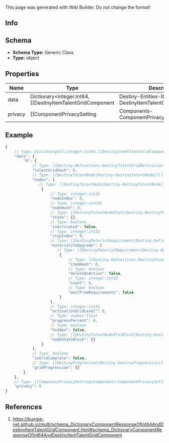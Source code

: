 <span class="wiki-builder">This page was generated with Wiki Builder. Do not change the format!</span>

## Info

## Schema
* **Schema Type:** Generic Class
* **Type:** object

## Properties
Name | Type | Description
---- | ---- | -----------
data | Dictionary&lt;integer:int64,[[DestinyItemTalentGridComponent|Destiny-Entities-Items-DestinyItemTalentGridComponent]]&gt; | 
privacy | [[ComponentPrivacySetting|Components-ComponentPrivacySetting]]:Enum | 

## Example
```javascript
{
    // Type: Dictionary&lt;integer:int64,[[DestinyItemTalentGridComponent|Destiny-Entities-Items-DestinyItemTalentGridComponent]]&gt;
    "data": {
        "0": {
            // Type: [[Destiny.Definitions.DestinyTalentGridDefinition|Destiny-Definitions-DestinyTalentGridDefinition]]:integer:uint32
            "talentGridHash": 0,
            // Type: [[DestinyTalentNode|Destiny-DestinyTalentNode]][]
            "nodes": [
               // Type: [[DestinyTalentNode|Destiny-DestinyTalentNode]]
                {
                    // Type: integer:int32
                    "nodeIndex": 0,
                    // Type: integer:uint32
                    "nodeHash": 0,
                    // Type: [[DestinyTalentNodeState|Destiny-DestinyTalentNodeState]]:Enum
                    "state": {},
                    // Type: boolean
                    "isActivated": false,
                    // Type: integer:int32
                    "stepIndex": 0,
                    // Type: [[DestinyMaterialRequirement|Destiny-Definitions-DestinyMaterialRequirement]]:Definition[]
                    "materialsToUpgrade": [
                       // Type: [[DestinyMaterialRequirement|Destiny-Definitions-DestinyMaterialRequirement]]:Definition
                        {
                            // Type: [[Destiny.Definitions.DestinyInventoryItemDefinition|Destiny-Definitions-DestinyInventoryItemDefinition]]:integer:uint32
                            "itemHash": 0,
                            // Type: boolean
                            "deleteOnAction": false,
                            // Type: integer:int32
                            "count": 0,
                            // Type: boolean
                            "omitFromRequirements": false
                        }
                    ],
                    // Type: integer:int32
                    "activationGridLevel": 0,
                    // Type: number:float
                    "progressPercent": 0,
                    // Type: boolean
                    "hidden": false,
                    // Type: [[DestinyTalentNodeStatBlock|Destiny-DestinyTalentNodeStatBlock]]
                    "nodeStatsBlock": {}
                }
            ],
            // Type: boolean
            "isGridComplete": false,
            // Type: [[DestinyProgression|Destiny-DestinyProgression]]
            "gridProgression": {}
        }
    },
    // Type: [[ComponentPrivacySetting|Components-ComponentPrivacySetting]]:Enum
    "privacy": 0
}

```

## References
1. https://bungie-net.github.io/multi/schema_DictionaryComponentResponseOfint64AndDestinyItemTalentGridComponent.html#schema_DictionaryComponentResponseOfint64AndDestinyItemTalentGridComponent
